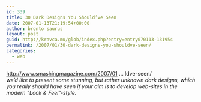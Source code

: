 ```yaml
---
id: 339
title: 30 Dark Designs You Should’ve Seen
date: 2007-01-13T21:19:54+00:00
author: bronto saurus
layout: post
guid: http://kravca.mu/glob/index.php?entry=entry070113-131954
permalink: /2007/01/30-dark-designs-you-shouldve-seen/
categories:
  - web
---
```

<a href="http://www.smashingmagazine.com/2007/01/13/30-dark-designs-you-shouldve-seen/" target="_blank" >http://www.smashingmagazine.com/2007/01 &#8230; ldve-seen/</a>  
_we’d like to present some stunning, but rather unknown dark designs, which you really should have seen if your aim is to develop web-sites in the modern “Look & Feel”-style._